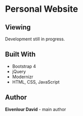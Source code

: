 # Personal Website

## Viewing
Development still in progress.

## Built With
* Bootstrap 4
* jQuery
* Modernizr
* HTML, CSS, JavaScript


## Author
**Eivenlour David** - main author
